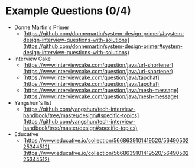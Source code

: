 # Example Questions \(0/4\)

* Donne Martin's Primer
  * [https://github.com/donnemartin/system-design-primer\#system-design-interview-questions-with-solutions](https://github.com/donnemartin/system-design-primer#system-design-interview-questions-with-solutions)
* Interview Cake 
  * [https://www.interviewcake.com/question/java/url-shortener](https://www.interviewcake.com/question/java/url-shortener)
  * [https://www.interviewcake.com/question/java/tapchat](https://www.interviewcake.com/question/java/tapchat)
  * [https://www.interviewcake.com/question/java/mesh-message](https://www.interviewcake.com/question/java/mesh-message)
* Yangshun's list 
  * [https://github.com/yangshun/tech-interview-handbook/tree/master/design\#specific-topics](https://github.com/yangshun/tech-interview-handbook/tree/master/design#specific-topics)
* Educative
  * [https://www.educative.io/collection/5668639101419520/5649050225344512](https://www.educative.io/collection/5668639101419520/5649050225344512)

